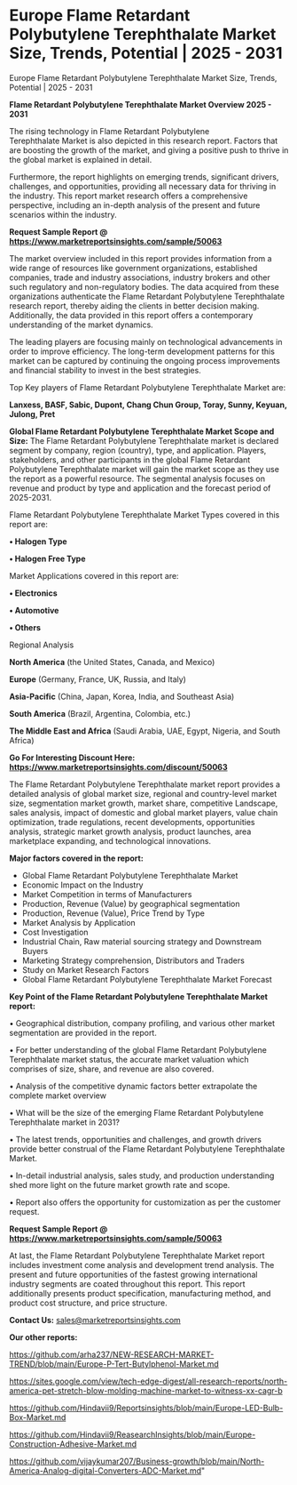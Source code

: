 # Europe Flame Retardant Polybutylene Terephthalate Market Size, Trends, Potential | 2025 - 2031
 Europe Flame Retardant Polybutylene Terephthalate Market Size, Trends, Potential | 2025 - 2031

<Strong> Flame Retardant Polybutylene Terephthalate Market Overview 2025 - 2031</strong>

The rising technology in Flame Retardant Polybutylene Terephthalate Market is also depicted in this research report. Factors that are boosting the growth of the market, and giving a positive push to thrive in the global market is explained in detail.

Furthermore, the report highlights on emerging trends, significant drivers, challenges, and opportunities, providing all necessary data for thriving in the industry. This report market research offers a comprehensive perspective, including an in-depth analysis of the present and future scenarios within the industry.

<strong>Request Sample Report @ <a href=https://www.marketreportsinsights.com/sample/50063>https://www.marketreportsinsights.com/sample/50063</a></strong>

The market overview included in this report provides information from a wide range of resources like government organizations, established companies, trade and industry associations, industry brokers and other such regulatory and non-regulatory bodies. The data acquired from these organizations authenticate the Flame Retardant Polybutylene Terephthalate research report, thereby aiding the clients in better decision making. Additionally, the data provided in this report offers a contemporary understanding of the market dynamics.

The leading players are focusing mainly on technological advancements in order to improve efficiency. The long-term development patterns for this market can be captured by continuing the ongoing process improvements and financial stability to invest in the best strategies.

Top Key players of Flame Retardant Polybutylene Terephthalate Market are:

<strong>Lanxess, BASF, Sabic, Dupont, Chang Chun Group, Toray, Sunny, Keyuan, Julong, Pret</strong>

<strong><b>Global Flame Retardant Polybutylene Terephthalate Market Scope and Size:</b></strong>
The Flame Retardant Polybutylene Terephthalate market is declared segment by company, region (country), type, and application. Players, stakeholders, and other participants in the global Flame Retardant Polybutylene Terephthalate market will gain the market scope as they use the report as a powerful resource. The segmental analysis focuses on revenue and product by type and application and the forecast period of 2025-2031.

Flame Retardant Polybutylene Terephthalate Market Types covered in this report are:

<strong>•  Halogen Type

•  Halogen Free Type</strong>

Market Applications covered in this report are:

<strong>•  Electronics

•  Automotive

•  Others</strong> 

Regional Analysis

<strong>North America</strong> (the United States, Canada, and Mexico)

<strong>Europe</strong> (Germany, France, UK, Russia, and Italy)

<strong>Asia-Pacific</strong> (China, Japan, Korea, India, and Southeast Asia)

<strong>South America</strong> (Brazil, Argentina, Colombia, etc.)

<strong>The Middle East and Africa</strong> (Saudi Arabia, UAE, Egypt, Nigeria, and South Africa)

<strong>Go For Interesting Discount Here: <a href=https://www.marketreportsinsights.com/discount/50063>https://www.marketreportsinsights.com/discount/50063</a></strong>

The Flame Retardant Polybutylene Terephthalate market report provides a detailed analysis of global market size, regional and country-level market size, segmentation market growth, market share, competitive Landscape, sales analysis, impact of domestic and global market players, value chain optimization, trade regulations, recent developments, opportunities analysis, strategic market growth analysis, product launches, area marketplace expanding, and technological innovations.

<strong><b>Major factors covered in the report:</b></strong>
<ul>
  <li>Global Flame Retardant Polybutylene Terephthalate Market </li>
  <li>Economic Impact on the Industry</li>
  <li>Market Competition in terms of Manufacturers</li>
  <li>Production, Revenue (Value) by geographical segmentation</li>
  <li>Production, Revenue (Value), Price Trend by Type</li>
  <li>Market Analysis by Application</li>
  <li>Cost Investigation</li>
  <li>Industrial Chain, Raw material sourcing strategy and Downstream Buyers</li>
  <li>Marketing Strategy comprehension, Distributors and Traders</li>
  <li>Study on Market Research Factors</li>
  <li>Global Flame Retardant Polybutylene Terephthalate Market Forecast</li>
</ul>

<strong><b>Key Point of the Flame Retardant Polybutylene Terephthalate Market report:</b></strong>

• Geographical distribution, company profiling, and various other market segmentation are provided in the report.

• For better understanding of the global Flame Retardant Polybutylene Terephthalate market status, the accurate market valuation which comprises of size, share, and revenue are also covered.

• Analysis of the competitive dynamic factors better extrapolate the complete market overview

• What will be the size of the emerging Flame Retardant Polybutylene Terephthalate market in 2031?

• The latest trends, opportunities and challenges, and growth drivers provide better construal of the Flame Retardant Polybutylene Terephthalate Market.

• In-detail industrial analysis, sales study, and production understanding shed more light on the future market growth rate and scope.

• Report also offers the opportunity for customization as per the customer request.

<strong>Request Sample Report @ <a href=https://www.marketreportsinsights.com/sample/50063>https://www.marketreportsinsights.com/sample/50063</a></strong>

At last, the Flame Retardant Polybutylene Terephthalate Market report includes investment come analysis and development trend analysis. The present and future opportunities of the fastest growing international industry segments are coated throughout this report. This report additionally presents product specification, manufacturing method, and product cost structure, and price structure.

<strong>Contact Us:</strong>
sales@marketreportsinsights.com

<strong>Our other reports:</strong>

<a href=https://github.com/arha237/NEW-RESEARCH-MARKET-TREND/blob/main/Europe-P-Tert-Butylphenol-Market.md>https://github.com/arha237/NEW-RESEARCH-MARKET-TREND/blob/main/Europe-P-Tert-Butylphenol-Market.md</a>

<a href=https://sites.google.com/view/tech-edge-digest/all-research-reports/north-america-pet-stretch-blow-molding-machine-market-to-witness-xx-cagr-b>https://sites.google.com/view/tech-edge-digest/all-research-reports/north-america-pet-stretch-blow-molding-machine-market-to-witness-xx-cagr-b</a>

<a href=https://github.com/Hindavii9/Reportsinsights/blob/main/Europe-LED-Bulb-Box-Market.md>https://github.com/Hindavii9/Reportsinsights/blob/main/Europe-LED-Bulb-Box-Market.md</a>

<a href=https://github.com/Hindavii9/ReasearchInsights/blob/main/Europe-Construction-Adhesive-Market.md>https://github.com/Hindavii9/ReasearchInsights/blob/main/Europe-Construction-Adhesive-Market.md</a>

<a href=https://github.com/vijaykumar207/Business-growth/blob/main/North-America-Analog-digital-Converters-ADC-Market.md>https://github.com/vijaykumar207/Business-growth/blob/main/North-America-Analog-digital-Converters-ADC-Market.md</a>"
